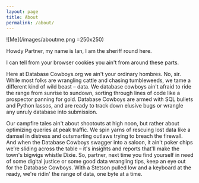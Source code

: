 ```yaml
---
layout: page
title: About
permalink: /about/
---
```


![Me](/images/aboutme.png =250x250)

Howdy Partner, my name is Ian, I am the sheriff round here.

I can tell from your browser cookies you ain't from around these parts.

Here at Database Cowboys.org we ain't your ordinary hombres. No, sir. While most folks are wrangling cattle and chasing tumbleweeds, we tame a different kind of wild beast – data. We database cowboys ain't afraid to ride the range from sunrise to sundown, sorting through lines of code like a prospector panning for gold. Database Cowboys are armed with SQL bullets and Python lassos, and are ready to track down elusive bugs or wrangle any unruly database into submission.

Our campfire tales ain't about shootouts at high noon, but rather about optimizing queries at peak traffic. We spin yarns of rescuing lost data like a damsel in distress and outsmarting outlaws trying to breach the firewall. And when the Database Cowboys swagger into a saloon, it ain't poker chips we’re sliding across the table – it's insights and reports that'll make the town's bigwigs whistle Dixie.
So, partner, next time you find yourself in need of some digital justice or some good data wrangling tips, keep an eye out for the Database Cowboys. With a Stetson pulled low and a keyboard at the ready, we're ridin' the range of data, one byte at a time.

